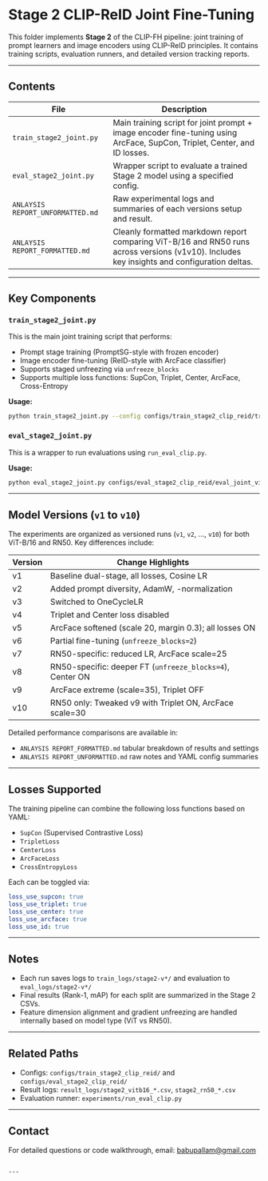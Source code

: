 
#  Stage 2  CLIP-ReID Joint Fine-Tuning

This folder implements **Stage 2** of the CLIP-FH pipeline: joint training of prompt learners and image encoders using CLIP-ReID principles. It contains training scripts, evaluation runners, and detailed version tracking reports.

---

##  Contents

| File                                 | Description |
|--------------------------------------|-------------|
| `train_stage2_joint.py`              | Main training script for joint prompt + image encoder fine-tuning using ArcFace, SupCon, Triplet, Center, and ID losses. |
| `eval_stage2_joint.py`               | Wrapper script to evaluate a trained Stage 2 model using a specified config. |
| `ANLAYSIS REPORT_UNFORMATTED.md`     | Raw experimental logs and summaries of each versions setup and result. |
| `ANLAYSIS REPORT_FORMATTED.md`       | Cleanly formatted markdown report comparing ViT-B/16 and RN50 runs across versions (v1v10). Includes key insights and configuration deltas. |

---

##  Key Components

###  `train_stage2_joint.py`

This is the main joint training script that performs:

- Prompt stage training (PromptSG-style with frozen encoder)
- Image encoder fine-tuning (ReID-style with ArcFace classifier)
- Supports staged unfreezing via `unfreeze_blocks`
- Supports multiple loss functions: SupCon, Triplet, Center, ArcFace, Cross-Entropy

 **Usage:**
```bash
python train_stage2_joint.py --config configs/train_stage2_clip_reid/train_joint_vitb16_11k_dorsal_r.yml
````

###  `eval_stage2_joint.py`

This is a wrapper to run evaluations using `run_eval_clip.py`.

 **Usage:**

```bash
python eval_stage2_joint.py configs/eval_stage2_clip_reid/eval_joint_vitb16_11k_dorsal_r.yml
```

---

##  Model Versions (`v1` to `v10`)

The experiments are organized as versioned runs (`v1`, `v2`, ..., `v10`) for both ViT-B/16 and RN50. Key differences include:

| Version | Change Highlights                                         |
| ------- | --------------------------------------------------------- |
| v1      | Baseline dual-stage, all losses, Cosine LR                |
| v2      | Added prompt diversity, AdamW, -normalization           |
| v3      | Switched to OneCycleLR                                    |
| v4      | Triplet and Center loss disabled                          |
| v5      | ArcFace softened (scale 20, margin 0.3); all losses ON    |
| v6      | Partial fine-tuning (`unfreeze_blocks=2`)                 |
| v7      | RN50-specific: reduced LR, ArcFace scale=25               |
| v8      | RN50-specific: deeper FT (`unfreeze_blocks=4`), Center ON |
| v9      | ArcFace extreme (scale=35), Triplet OFF                   |
| v10     | RN50 only: Tweaked v9 with Triplet ON, ArcFace scale=30   |

Detailed performance comparisons are available in:

*  `ANLAYSIS REPORT_FORMATTED.md`  tabular breakdown of results and settings
*  `ANLAYSIS REPORT_UNFORMATTED.md`  raw notes and YAML config summaries

---

##  Losses Supported

The training pipeline can combine the following loss functions based on YAML:

* `SupCon` (Supervised Contrastive Loss)
* `TripletLoss`
* `CenterLoss`
* `ArcFaceLoss`
* `CrossEntropyLoss`

Each can be toggled via:

```yaml
loss_use_supcon: true
loss_use_triplet: true
loss_use_center: true
loss_use_arcface: true
loss_use_id: true
```

---

##  Notes

* Each run saves logs to `train_logs/stage2-v*/` and evaluation to `eval_logs/stage2-v*/`
* Final results (Rank-1, mAP) for each split are summarized in the Stage 2 CSVs.
* Feature dimension alignment and gradient unfreezing are handled internally based on model type (ViT vs RN50).

---

##  Related Paths

*  Configs: `configs/train_stage2_clip_reid/` and `configs/eval_stage2_clip_reid/`
*  Result logs: `result_logs/stage2_vitb16_*.csv`, `stage2_rn50_*.csv`
*  Evaluation runner: `experiments/run_eval_clip.py`

---

##  Contact

For detailed questions or code walkthrough, email: [babupallam@gmail.com](mailto:babupallam@gmail.com)

```

---

